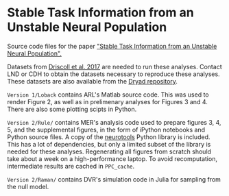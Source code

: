# Stable Task Information from an Unstable Neural Population

Source code files for the paper ["Stable Task Information from an Unstable Neural Population". ](https://www.biorxiv.org/content/10.1101/796334v2)

Datasets from [Driscoll et al. 2017](https://www.sciencedirect.com/science/article/pii/S0092867417308280) are needed to run these analyses. Contact LND or CDH to obtain the datasets necessary to reproduce these analyses. These datasets are also available from the [Dryad repository](https://doi.org/10.5061/dryad.gqnk98sjq).

`Version 1/Loback` contains ARL's Matlab source code. This was used to render Figure 2, as well as in prelimenary analyses for Figures 3 and 4. There are also some plotting scipts in Python. 

`Version 2/Rule/` contains MER's analysis code used to prepare figures 3, 4, 5, and the supplemental figures, in the form of iPython notebooks and Python source files. A copy of the [neurotools](https://github.com/michaelerule/neurotools) Python library is included. This has a lot of dependencies, but only a limited subset of the library is needed for these analyses. Regenerating all figures from scratch should take about a week on a high-performance laptop. To avoid recomputation, intermediate results are cached in `PPC_cache`.

`Version 2/Raman/` contains DVR's simulation code in Julia for sampling from the null model. 
